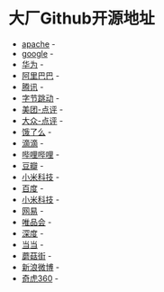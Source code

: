 
# 大厂Github开源地址
- [apache](https://github.com/apache) -
- [google](https://github.com/google) -
- [华为](https://github.com/Huawei) -
- [阿里巴巴](https://github.com/alibaba) - 
- [腾讯](https://github.com/Tencent) - 
- [字节跳动](https://github.com/bytedance) - 
- [美团-点评](https://github.com/meituan-dianping) - 
- [大众-点评](https://github.com/dianping) - 
- [饿了么](https://github.com/eleme) - 
- [滴滴](https://github.com/didi) - 
- [哔哩哔哩](https://github.com/douban) - 
- [豆瓣](https://github.com/XiaoMi) - 
- [小米科技](https://github.com/XiaoMi) - 
- [百度](https://github.com/baidufe) - 
- [小米科技](https://github.com/XiaoMi) - 
- [网易](https://github.com/netease) - 
- [唯品会](https://github.com/vipshop) -
- [深度](https://github.com/linuxdeepin) -
- [当当](https://github.com/dangdangdotcom) -
- [蘑菇街](https://github.com/mogujie) -
- [新浪微博](https://github.com/weibocom) -
- [奇虎360](https://github.com/Qihoo360) -
